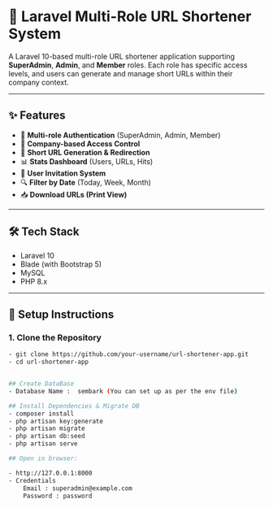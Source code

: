 # 🔗 Laravel Multi-Role URL Shortener System

A Laravel 10-based multi-role URL shortener application supporting **SuperAdmin**, **Admin**, and **Member** roles. Each role has specific access levels, and users can generate and manage short URLs within their company context.

---

## ✨ Features

- 👤 **Multi-role Authentication** (SuperAdmin, Admin, Member)
- 🏢 **Company-based Access Control**
- 🔗 **Short URL Generation & Redirection**
- 📊 **Stats Dashboard** (Users, URLs, Hits)
- 📁 **User Invitation System**
- 🔍 **Filter by Date** (Today, Week, Month)
- 📥 **Download URLs (Print View)**

---

## 🛠 Tech Stack

- Laravel 10
- Blade (with Bootstrap 5)
- MySQL
- PHP 8.x

---

## 🚀 Setup Instructions

### 1. Clone the Repository

```bash
- git clone https://github.com/your-username/url-shortener-app.git
- cd url-shortener-app


## Create DataBase 
- Database Name :  sembark (You can set up as per the env file)

## Install Dependencies & Migrate DB
- composer install
- php artisan key:generate
- php artisan migrate
- php artisan db:seed
- php artisan serve

## Open in browser:

- http://127.0.0.1:8000
- Credentials 
    Email : superadmin@example.com
    Password : password